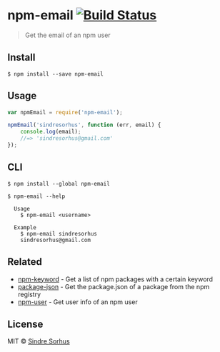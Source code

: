 # npm-email [![Build Status](https://travis-ci.org/sindresorhus/npm-email.svg?branch=master)](https://travis-ci.org/sindresorhus/npm-email)

> Get the email of an npm user


## Install

```
$ npm install --save npm-email
```


## Usage

```js
var npmEmail = require('npm-email');

npmEmail('sindresorhus', function (err, email) {
	console.log(email);
	//=> 'sindresorhus@gmail.com'
});
```


## CLI

```
$ npm install --global npm-email
```

```
$ npm-email --help

  Usage
    $ npm-email <username>

  Example
    $ npm-email sindresorhus
    sindresorhus@gmail.com
```


## Related

- [npm-keyword](https://github.com/sindresorhus/npm-keyword) - Get a list of npm packages with a certain keyword
- [package-json](https://github.com/sindresorhus/package-json) - Get the package.json of a package from the npm registry
- [npm-user](https://github.com/sindresorhus/npm-user) - Get user info of an npm user


## License

MIT © [Sindre Sorhus](http://sindresorhus.com)
